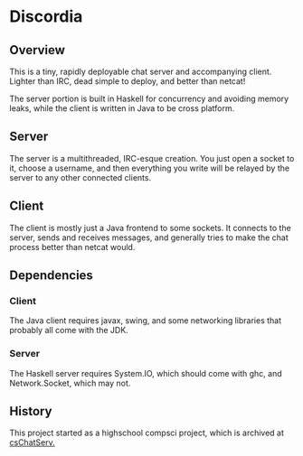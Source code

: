 Discordia
=========

Overview
--------
This is a tiny, rapidly deployable chat server and accompanying client. Lighter than IRC, dead simple to deploy, and better than netcat!

The server portion is built in Haskell for concurrency and avoiding memory leaks, while the client is written in Java to be cross platform.

Server
------

The server is a multithreaded, IRC-esque creation. You just open a socket to it, choose a username, and then everything you write will be relayed by the server to any other connected clients.

Client
------

The client is mostly just a Java frontend to some sockets. It connects to the server, sends and receives messages, and generally tries to make the chat process better than netcat would.

Dependencies
------------
### Client

The Java client requires javax, swing, and some networking libraries that probably all come with the JDK.

### Server

The Haskell server requires System.IO, which should come with ghc, and Network.Socket, which may not.

History
-------

This project started as a highschool compsci project, which is archived at [csChatServ.](https://github.com/milo-trujillo/csChatServ)
